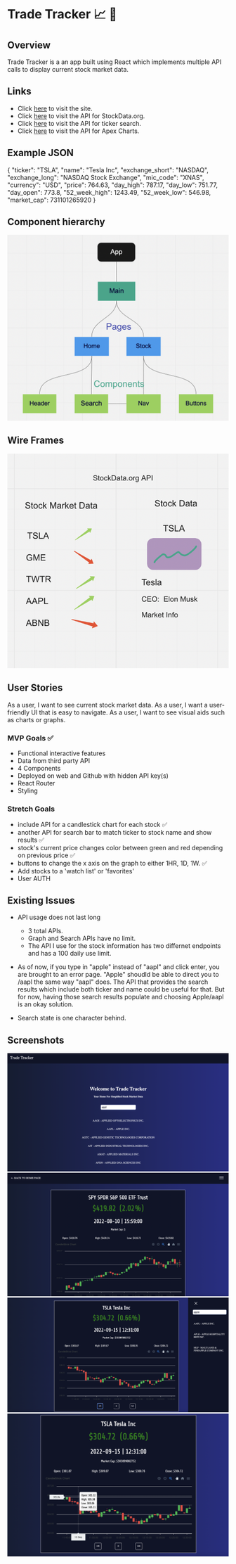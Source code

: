 # Trade Tracker 📈 🚀

## Overview 
Trade Tracker is a an app built using React which implements multiple API calls to display current stock market data.

## Links
- Click [here](https://trade-tracker-stocks.herokuapp.com/) to visit the site.
- Click [here](https://www.stockdata.org/) to visit the API for StockData.org.
- Click [here](https://tickersearch.surge.sh/) to visit the API for ticker search.
- Click [here](https://apexcharts.com/react-chart-demos/candlestick-charts/category-x-axis/) to visit the API for Apex Charts.

## Example JSON
{
            "ticker": "TSLA",
            "name": "Tesla Inc",
            "exchange_short": "NASDAQ",
            "exchange_long": "NASDAQ Stock Exchange",
            "mic_code": "XNAS",
            "currency": "USD",
            "price": 764.63,
            "day_high": 787.17,
            "day_low": 751.77,
            "day_open": 773.8,
            "52_week_high": 1243.49,
            "52_week_low": 546.98,
            "market_cap": 731101265920
}

## Component hierarchy
![comp hierarchy](https://github.com/JCollinJones25/Project-3/blob/main/public/images/comp-hierarchy.png?raw=true)

## Wire Frames
![wireframe](https://github.com/JCollinJones25/Project-3/blob/main/public/images/wireframe.png?raw=true)

## User Stories
As a user, I want to see current stock market data.
As a user, I want a user-friendly UI that is easy to navigate.
As a user, I want to see visual aids such as charts or graphs.

### MVP Goals ✅
- Functional interactive features
- Data from third party API
- 4 Components
- Deployed on web and Github with hidden API key(s)
- React Router
- Styling

### Stretch Goals
- include API for a candlestick chart for each stock ✅
- another API for search bar to match ticker to stock name and show results ✅
- stock's current price changes color between green and red depending on previous price ✅
- buttons to change the x axis on the graph to either 1HR, 1D, 1W. ✅
- Add stocks to a 'watch list' or 'favorites'
- User AUTH

## Existing Issues 
- API usage does not last long 
    - 3 total APIs.
    - Graph and Search APIs have no limit.
    - The API I use for the stock information has two differnet endpoints and has a 100 daily use limit.

- As of now, if you type in "apple" instead of "aapl" and click enter, you are brought to an error page. "Apple" shoudld be able to direct you to /aapl the same way "aapl" does. The API that provides the search results which include both ticker and name could be useful for that. But for now, having those search results populate and choosing Apple/aapl is an okay solution.

- Search state is one character behind.

## Screenshots
![home screen](https://github.com/JCollinJones25/Project-3/blob/main/public/images/home-screen.png?raw=true)
![stock page](https://github.com/JCollinJones25/Project-3/blob/main/public/images/stock-page.png?raw=true)
![search](https://github.com/JCollinJones25/Project-3/blob/main/public/images/search.png?raw=true)
![chart](https://github.com/JCollinJones25/Project-3/blob/main/public/images/chart.png?raw=true)

